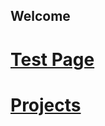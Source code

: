 ## Welcome
# [Test Page](https://erenkrmt.github.io/Test.html)
# [Projects](https://erenkrmt.github.io/Projects.html)
